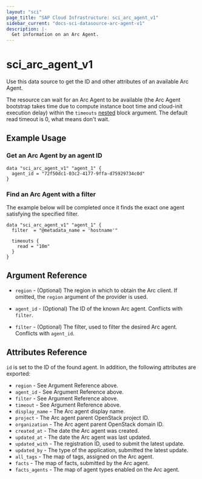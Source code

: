 ```yaml
---
layout: "sci"
page_title: "SAP Cloud Infrastructure: sci_arc_agent_v1"
sidebar_current: "docs-sci-datasource-arc-agent-v1"
description: |-
  Get information on an Arc Agent.
---
```


# sci\_arc\_agent\_v1

Use this data source to get the ID and other attributes of an available Arc
Agent.

The resource can wait for an Arc Agent to be available (the Arc Agent bootstrap
takes time due to compute instance boot time and cloud-init execution delay)
within the `timeouts`
[nested](https://www.terraform.io/docs/configuration/resources.html#operation-timeouts)
block argument. The default read timeout is 0, what means don't wait.

## Example Usage

### Get an Arc Agent by an agent ID

```hcl
data "sci_arc_agent_v1" "agent_1" {
  agent_id = "72f50dc1-03c2-4177-9ffa-d75929734c0d"
}
```

### Find an Arc Agent with a filter

The example below will be completed once it finds the exact one agent
satisfying the specified filter.

```hcl
data "sci_arc_agent_v1" "agent_1" {
  filter  = "@metadata_name = 'hostname'"

  timeouts {
    read = "10m"
  }
}
```

## Argument Reference

* `region` - (Optional) The region in which to obtain the Arc client. If
   omitted, the `region` argument of the provider is used.

* `agent_id` - (Optional) The ID of the known Arc agent. Conflicts with
  `filter`.

* `filter` - (Optional) The filter, used to filter the desired Arc agent.
   Conflicts with `agent_id`.

## Attributes Reference

`id` is set to the ID of the found agent. In addition, the following attributes
are exported:

* `region` - See Argument Reference above.
* `agent_id` - See Argument Reference above.
* `filter` - See Argument Reference above.
* `timeout` - See Argument Reference above.
* `display_name` - The Arc agent display name.
* `project` - The Arc agent parent OpenStack project ID.
* `organization` - The Arc agent parent OpenStack domain ID.
* `created_at` - The date the Arc agent was created.
* `updated_at` - The date the Arc agent was last updated.
* `updated_with` - The registration ID, used to submit the latest update.
* `updated_by` - The type of the application, submitted the latest update.
* `all_tags` - The map of tags, assigned on the Arc agent.
* `facts` - The map of facts, submitted by the Arc agent.
* `facts_agents` - The map of agent types enabled on the Arc agent.
